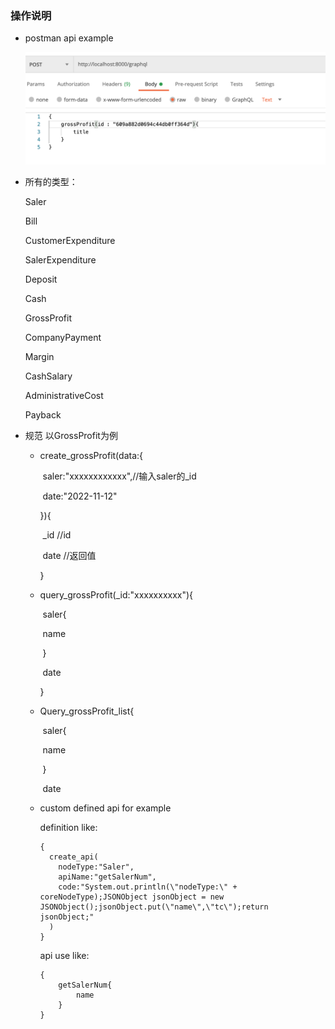 ### 操作说明



+ postman api example

  <img src="./postman_example.png" alt="屏幕快照 2021-11-13 下午6.51.49" style="zoom:50%;" />

+ 所有的类型：

  Saler

  Bill

  CustomerExpenditure

  SalerExpenditure

  Deposit

  Cash

  GrossProfit

  CompanyPayment

  Margin

  CashSalary

  AdministrativeCost

  Payback

  

+ 规范 以GrossProfit为例

  + create_grossProfit(data:{

    ​	saler:"xxxxxxxxxxxx",//输入saler的_id

    ​	date:"2022-11-12"

    }){

    ​	_id  //id

    ​	date //返回值

    }

  + query_grossProfit(_id:"xxxxxxxxxx"){

    ​	saler{

    ​		name

    ​	}

    ​	date

    }

  + Query_grossProfit_list{

    ​	saler{

    ​		name

    ​	}

    ​	date
  

  + custom defined api for example

    definition like:
    
        {
          create_api(
            nodeType:"Saler",
            apiName:"getSalerNum",
            code:"System.out.println(\"nodeType:\" + coreNodeType);JSONObject jsonObject = new JSONObject();jsonObject.put(\"name\",\"tc\");return jsonObject;"
          )
        }
    
    api use like:

        {
            getSalerNum{
                name
            }
        }